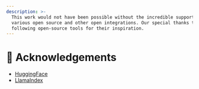 ```yaml
---
description: >-
  This work would not have been possible without the incredible support from
  various open source and other open integrations. Our special thanks to the
  following open-source tools for their inspiration.
---
```


# 👏 Acknowledgements

* [HuggingFace](https://github.com/huggingface)
* [LlamaIndex](https://github.com/jerryjliu/llama\_index)
